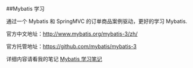 ##Mybatis 学习

通过一个 Mybatis 和 SpringMVC 的订单商品案例驱动，更好的学习 Mybatis.

官方中文地址：http://www.mybatis.org/mybatis-3/zh/

官方托管地址：https://github.com/mybatis/mybatis-3

详细内容请看我的笔记 [Mybatis 学习笔记](Mybatis.md)